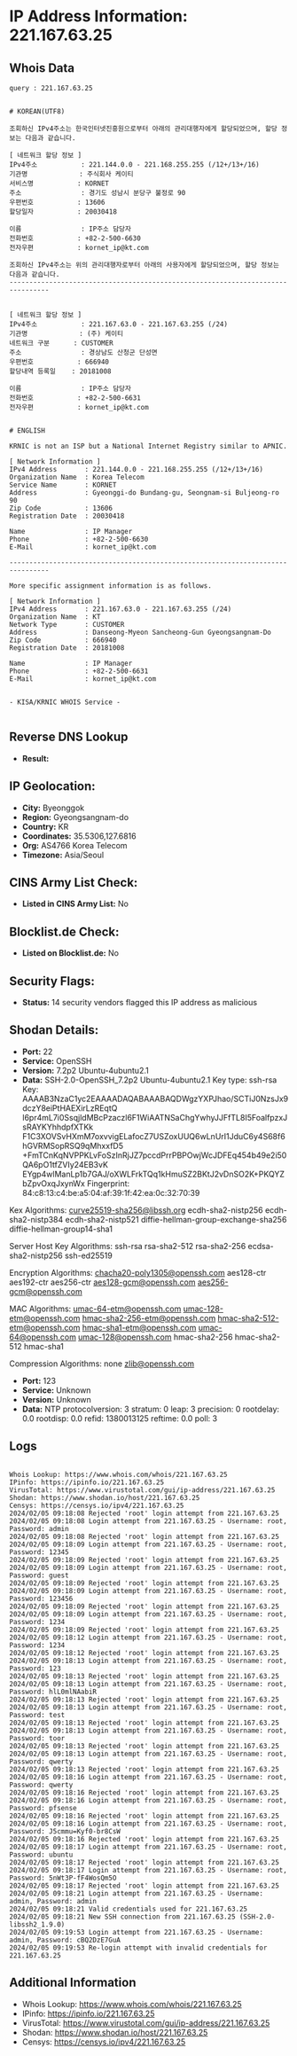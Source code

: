 # IP Address Information: 221.167.63.25

## Whois Data
```
query : 221.167.63.25


# KOREAN(UTF8)

조회하신 IPv4주소는 한국인터넷진흥원으로부터 아래의 관리대행자에게 할당되었으며, 할당 정보는 다음과 같습니다.

[ 네트워크 할당 정보 ]
IPv4주소           : 221.144.0.0 - 221.168.255.255 (/12+/13+/16)
기관명             : 주식회사 케이티
서비스명           : KORNET
주소               : 경기도 성남시 분당구 불정로 90
우편번호           : 13606
할당일자           : 20030418

이름               : IP주소 담당자
전화번호           : +82-2-500-6630
전자우편           : kornet_ip@kt.com

조회하신 IPv4주소는 위의 관리대행자로부터 아래의 사용자에게 할당되었으며, 할당 정보는 다음과 같습니다.
--------------------------------------------------------------------------------


[ 네트워크 할당 정보 ]
IPv4주소           : 221.167.63.0 - 221.167.63.255 (/24)
기관명             : (주) 케이티
네트워크 구분      : CUSTOMER
주소               : 경상남도 산청군 단성면
우편번호           : 666940
할당내역 등록일    : 20181008

이름               : IP주소 담당자
전화번호           : +82-2-500-6631
전자우편           : kornet_ip@kt.com


# ENGLISH

KRNIC is not an ISP but a National Internet Registry similar to APNIC.

[ Network Information ]
IPv4 Address       : 221.144.0.0 - 221.168.255.255 (/12+/13+/16)
Organization Name  : Korea Telecom
Service Name       : KORNET
Address            : Gyeonggi-do Bundang-gu, Seongnam-si Buljeong-ro 90
Zip Code           : 13606
Registration Date  : 20030418

Name               : IP Manager
Phone              : +82-2-500-6630
E-Mail             : kornet_ip@kt.com

--------------------------------------------------------------------------------

More specific assignment information is as follows.

[ Network Information ]
IPv4 Address       : 221.167.63.0 - 221.167.63.255 (/24)
Organization Name  : KT
Network Type       : CUSTOMER
Address            : Danseong-Myeon Sancheong-Gun Gyeongsangnam-Do
Zip Code           : 666940
Registration Date  : 20181008

Name               : IP Manager
Phone              : +82-2-500-6631
E-Mail             : kornet_ip@kt.com


- KISA/KRNIC WHOIS Service -


```
## Reverse DNS Lookup
- **Result:** 

## IP Geolocation:
- **City:** Byeonggok
- **Region:** Gyeongsangnam-do
- **Country:** KR
- **Coordinates:** 35.5306,127.6816
- **Org:** AS4766 Korea Telecom
- **Timezone:** Asia/Seoul

## CINS Army List Check:
- **Listed in CINS Army List:** 
No

## Blocklist.de Check:
- **Listed on Blocklist.de:** 
No

## Security Flags:
- **Status:** 14 security vendors flagged this IP address as malicious

## Shodan Details:
- **Port:** 22
- **Service:** OpenSSH
- **Version:** 7.2p2 Ubuntu-4ubuntu2.1
- **Data:** SSH-2.0-OpenSSH_7.2p2 Ubuntu-4ubuntu2.1
Key type: ssh-rsa
Key: AAAAB3NzaC1yc2EAAAADAQABAAABAQDWgzYXPJhao/SCTiJ0NzsJx9dczY8eiPtHAEXirLzREqtQ
l6pr4mL7i0SsqjldMBcPzaczl6F1WiAATNSaChgYwhyJJFfTL8I5FoalfpzxJsRAYKYhhdpfXTKk
F1C3XOVSvHXmM7oxvvigELafocZ7USZoxUUQ6wLnUrI1JduC6y4S68f6hGVRMSopRSQ9qMhxxfD5
+FmTCnKqNVPPKLvFoSzInRjJZ7pccdPrrPBPOwjWcJDFEq454b49e2i50QA6pO1tfZVIy24EB3vK
EYgp4wlManLp1b7GAJ/oXWLFrkTQq1kHmuSZ2BKtJ2vDnSO2K+PKQYZbZpvOxqJxynWx
Fingerprint: 84:c8:13:c4:be:a5:04:af:39:1f:42:ea:0c:32:70:39

Kex Algorithms:
	curve25519-sha256@libssh.org
	ecdh-sha2-nistp256
	ecdh-sha2-nistp384
	ecdh-sha2-nistp521
	diffie-hellman-group-exchange-sha256
	diffie-hellman-group14-sha1

Server Host Key Algorithms:
	ssh-rsa
	rsa-sha2-512
	rsa-sha2-256
	ecdsa-sha2-nistp256
	ssh-ed25519

Encryption Algorithms:
	chacha20-poly1305@openssh.com
	aes128-ctr
	aes192-ctr
	aes256-ctr
	aes128-gcm@openssh.com
	aes256-gcm@openssh.com

MAC Algorithms:
	umac-64-etm@openssh.com
	umac-128-etm@openssh.com
	hmac-sha2-256-etm@openssh.com
	hmac-sha2-512-etm@openssh.com
	hmac-sha1-etm@openssh.com
	umac-64@openssh.com
	umac-128@openssh.com
	hmac-sha2-256
	hmac-sha2-512
	hmac-sha1

Compression Algorithms:
	none
	zlib@openssh.com


- **Port:** 123
- **Service:** Unknown
- **Version:** Unknown
- **Data:** NTP
protocolversion: 3
stratum: 0
leap: 3
precision: 0
rootdelay: 0.0
rootdisp: 0.0
refid: 1380013125
reftime: 0.0
poll: 3



## Logs
```

Whois Lookup: https://www.whois.com/whois/221.167.63.25
IPinfo: https://ipinfo.io/221.167.63.25
VirusTotal: https://www.virustotal.com/gui/ip-address/221.167.63.25
Shodan: https://www.shodan.io/host/221.167.63.25
Censys: https://censys.io/ipv4/221.167.63.25
2024/02/05 09:18:08 Rejected 'root' login attempt from 221.167.63.25
2024/02/05 09:18:08 Login attempt from 221.167.63.25 - Username: root, Password: admin
2024/02/05 09:18:08 Rejected 'root' login attempt from 221.167.63.25
2024/02/05 09:18:09 Login attempt from 221.167.63.25 - Username: root, Password: 12345
2024/02/05 09:18:09 Rejected 'root' login attempt from 221.167.63.25
2024/02/05 09:18:09 Login attempt from 221.167.63.25 - Username: root, Password: guest
2024/02/05 09:18:09 Rejected 'root' login attempt from 221.167.63.25
2024/02/05 09:18:09 Login attempt from 221.167.63.25 - Username: root, Password: 123456
2024/02/05 09:18:09 Rejected 'root' login attempt from 221.167.63.25
2024/02/05 09:18:09 Login attempt from 221.167.63.25 - Username: root, Password: 1234
2024/02/05 09:18:09 Rejected 'root' login attempt from 221.167.63.25
2024/02/05 09:18:12 Login attempt from 221.167.63.25 - Username: root, Password: 1234
2024/02/05 09:18:12 Rejected 'root' login attempt from 221.167.63.25
2024/02/05 09:18:13 Login attempt from 221.167.63.25 - Username: root, Password: 123
2024/02/05 09:18:13 Rejected 'root' login attempt from 221.167.63.25
2024/02/05 09:18:13 Login attempt from 221.167.63.25 - Username: root, Password: hlL0mlNAabiR
2024/02/05 09:18:13 Rejected 'root' login attempt from 221.167.63.25
2024/02/05 09:18:13 Login attempt from 221.167.63.25 - Username: root, Password: test
2024/02/05 09:18:13 Rejected 'root' login attempt from 221.167.63.25
2024/02/05 09:18:13 Login attempt from 221.167.63.25 - Username: root, Password: toor
2024/02/05 09:18:13 Rejected 'root' login attempt from 221.167.63.25
2024/02/05 09:18:13 Login attempt from 221.167.63.25 - Username: root, Password: qwerty
2024/02/05 09:18:13 Rejected 'root' login attempt from 221.167.63.25
2024/02/05 09:18:16 Login attempt from 221.167.63.25 - Username: root, Password: qwerty
2024/02/05 09:18:16 Rejected 'root' login attempt from 221.167.63.25
2024/02/05 09:18:16 Login attempt from 221.167.63.25 - Username: root, Password: pfsense
2024/02/05 09:18:16 Rejected 'root' login attempt from 221.167.63.25
2024/02/05 09:18:16 Login attempt from 221.167.63.25 - Username: root, Password: J5cmmu=Kyf0-br8CsW
2024/02/05 09:18:16 Rejected 'root' login attempt from 221.167.63.25
2024/02/05 09:18:17 Login attempt from 221.167.63.25 - Username: root, Password: ubuntu
2024/02/05 09:18:17 Rejected 'root' login attempt from 221.167.63.25
2024/02/05 09:18:17 Login attempt from 221.167.63.25 - Username: root, Password: 5nWt3P-fF4WosQm5O
2024/02/05 09:18:17 Rejected 'root' login attempt from 221.167.63.25
2024/02/05 09:18:21 Login attempt from 221.167.63.25 - Username: admin, Password: admin
2024/02/05 09:18:21 Valid credentials used for 221.167.63.25
2024/02/05 09:18:21 New SSH connection from 221.167.63.25 (SSH-2.0-libssh2_1.9.0)
2024/02/05 09:19:53 Login attempt from 221.167.63.25 - Username: admin, Password: cBQ2DzE7GuA
2024/02/05 09:19:53 Re-login attempt with invalid credentials for 221.167.63.25

```
## Additional Information
- Whois Lookup: https://www.whois.com/whois/221.167.63.25
- IPinfo: https://ipinfo.io/221.167.63.25
- VirusTotal: https://www.virustotal.com/gui/ip-address/221.167.63.25
- Shodan: https://www.shodan.io/host/221.167.63.25
- Censys: https://censys.io/ipv4/221.167.63.25

